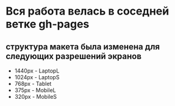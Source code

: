 # Вся работа велась в соседней ветке gh-pages
## структура макета была изменена для следующих разрешений экранов
* 1440px - LaptopL
* 1024px - LaptopS
* 768px - Tablet
* 375px - MobileL
* 320px - MobileS



